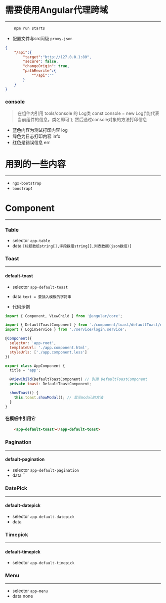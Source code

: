 # 需要使用Angular代理跨域 
---
```javascript
    npm run starts
```
- 配置文件与src同级 `proxy.json`
```json
{
    "/api":{
        "target":"http://127.0.0.1:80",
        "secure": false,
        "changeOrigin": true,
        "pathRewrite":{
            "^/api":""
        }
    }
}
```
### console
> 在组件内引用 tools/console 的 Log类
> const console = new Log('能代表当前组件的信息，类名即可');
> 然后通过console对象的方法打印信息
- 蓝色内容为测试打印内容 log
- 绿色为日志打印内容 info
- 红色是错误信息 err

# 用到的一些内容
---

- `ngx-bootstrap`
- `boostrap4`

# Component
---

### Table
- selector `app-table`
- data `[标题数组string[],字段数组string[],列表数据(json数组)]`

### Toast
---

#### default-toast
- selector `app-default-toast`
- data `text = 要插入模板的字符串`

- 代码示例
```javascript
import { Component, ViewChild } from '@angular/core';

import { DefaultToastComponent } from './component/toast/defaultToast/default.toast';
import { LoginService } from './service/login.service';

@Component({
  selector: 'app-root',
  templateUrl: './app.component.html',
  styleUrls: ['./app.component.less']
})

export class AppComponent {
  title = 'app';

  @ViewChild(DefaultToastComponent) // 引用 DefaultToastComponent
  private toast: DefaultToastComponent;

  showToast() {
    this.toast.showModal(); // 显示modal的方法
  }
}

```
#### 在模板中引用它
```html
    <app-default-toast></app-default-toast>
```
### Pagination
---

#### default-pagination
- selector `app-default-pagination`
- data ``

### DatePick
---

#### default-datepick
- selector `app-default-datepick`
- data 

### Timepick
---

#### default-timepick
- selector `app-default-timepick`

### Menu
---
- selector `app-menu`
- data none
